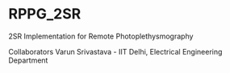 # RPPG_2SR
2SR Implementation for Remote Photoplethysmography

Collaborators
Varun Srivastava - IIT Delhi, Electrical Engineering Department
